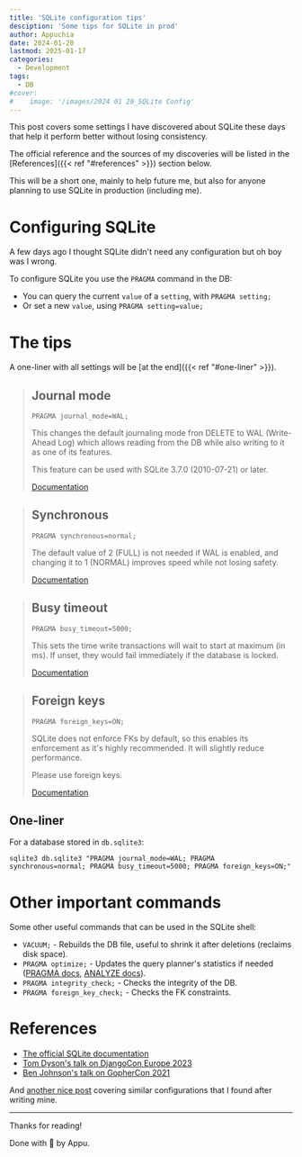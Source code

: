 ```yaml
---
title: 'SQLite configuration tips'
desciption: 'Some tips for SQLite in prod'
author: Appuchia
date: 2024-01-20
lastmod: 2025-01-17
categories:
  - Development
tags:
  - DB
#cover:
#    image: '/images/2024 01 20_SQLite Config'
---
```


This post covers some settings I have discovered about SQLite these days that
help it perform better without losing consistency.

The official reference and the sources of my discoveries will be listed in the
[References]({{< ref "#references" >}}) section below.

This will be a short one, mainly to help future me, but also for anyone planning
to use SQLite in production (including me).

# Configuring SQLite

A few days ago I thought SQLite didn't need any configuration but oh boy was I 
wrong.

To configure SQLite you use the `PRAGMA` command in the DB:

- You can query the current `value` of a `setting`, with `PRAGMA setting;`
- Or set a new `value`, using `PRAGMA setting=value;`

# The tips

A one-liner with all settings will be [at the end]({{< ref "#one-liner" >}}).
> ## Journal mode
>
> `PRAGMA journal_mode=WAL;`
>
> This changes the default journaling mode fron DELETE to WAL (Write-Ahead Log)
> which allows reading from the DB while also writing to it as one of its
> features.
>
> This feature can be used with SQLite 3.7.0 (2010-07-21) or later.
>
> [Documentation](https://www.sqlite.org/pragma.html#pragma_journal_mode)

> ## Synchronous
>
> `PRAGMA synchronous=normal;`
>
> The default value of 2 (FULL) is not needed if WAL is enabled, and changing it
> to 1 (NORMAL) improves speed while not losing safety.
>
> [Documentation](https://www.sqlite.org/pragma.html#pragma_synchronous)

> ## Busy timeout
>
> `PRAGMA busy_timeout=5000;`
>
> This sets the time write transactions will wait to start at maximum (in ms).
> If unset, they would fail immediately if the database is locked.
>
> [Documentation](https://www.sqlite.org/pragma.html#pragma_busy_timeout)

> ## Foreign keys
>
> `PRAGMA foreign_keys=ON;`
>
> SQLite does not enforce FKs by default, so this enables its enforcement as
> it's highly recommended.
> It will slightly reduce performance.
>
> Please use foreign keys.
> 
> [Documentation](https://www.sqlite.org/pragma.html#pragma_foreign_keys)

## One-liner

For a database stored in `db.sqlite3`:

```shell
sqlite3 db.sqlite3 "PRAGMA journal_mode=WAL; PRAGMA synchronous=normal; PRAGMA busy_timeout=5000; PRAGMA foreign_keys=ON;"
```

# Other important commands

Some other useful commands that can be used in the SQLite shell:

- `VACUUM;` - Rebuilds the DB file, useful to shrink it after deletions (reclaims disk space).
- `PRAGMA optimize;` - Updates the query planner's statistics if needed ([PRAGMA docs](https://www.sqlite.org/pragma.html#pragma_optimize), [ANALYZE docs](https://sqlite.org/lang_analyze.html)).
- `PRAGMA integrity_check;` - Checks the integrity of the DB.
- `PRAGMA foreign_key_check;` - Checks the FK constraints.

# References

- [The official SQLite documentation](https://www.sqlite.org/docs.html)
- [Tom Dyson's talk on DjangoCon Europe 2023](https://www.youtube.com/watch?v=yTicYJDT1zE)
- [Ben Johnson's talk on GopherCon 2021](https://www.youtube.com/watch?v=XcAYkriuQ1o)

And [another nice post](https://cj.rs/blog/sqlite-pragma-cheatsheet-for-performance-and-consistency/)
covering similar configurations that I found after writing mine.

---

Thanks for reading!

Done with 🖤 by Appu.
